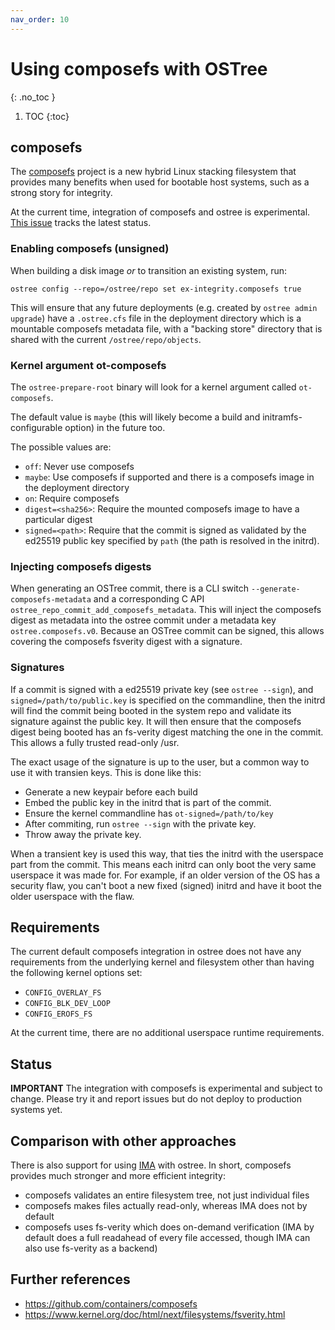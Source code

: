 ```yaml
---
nav_order: 10
---
```


# Using composefs with OSTree
{: .no_toc }

1. TOC
{:toc}

## composefs

The [composefs](https://github.com/containers/composefs) project is a new
hybrid Linux stacking filesystem that provides many benefits when
used for bootable host systems, such as a strong story for integrity.

At the current time, integration of composefs and ostree is experimental.
[This issue](https://github.com/ostreedev/ostree/issues/2867) tracks the latest status.

### Enabling composefs (unsigned)

When building a disk image *or* to transition an existing system, run:

```
ostree config --repo=/ostree/repo set ex-integrity.composefs true
```

This will ensure that any future deployments (e.g. created by `ostree admin upgrade`)
have a `.ostree.cfs` file in the deployment directory which is a mountable
composefs metadata file, with a "backing store" directory that is
shared with the current `/ostree/repo/objects`.

### Kernel argument ot-composefs

The `ostree-prepare-root` binary will look for a kernel argument called `ot-composefs`.

The default value is `maybe` (this will likely become a build and initramfs-configurable option)
in the future too.

The possible values are:

- `off`: Never use composefs
- `maybe`: Use composefs if supported and there is a composefs image in the deployment directory
- `on`: Require composefs
- `digest=<sha256>`: Require the mounted composefs image to have a particular digest
- `signed=<path>`: Require that the commit is signed as validated by the ed25519 public key specified
   by `path` (the path is resolved in the initrd).

### Injecting composefs digests

When generating an OSTree commit, there is a CLI switch `--generate-composefs-metadata`
and a corresponding C API `ostree_repo_commit_add_composefs_metadata`.  This will
inject the composefs digest as metadata into the ostree commit under a metadata
key `ostree.composefs.v0`.  Because an OSTree commit can be signed, this allows
covering the composefs fsverity digest with a signature.

### Signatures

If a commit is signed with a ed25519 private key (see `ostree
--sign`), and `signed=/path/to/public.key` is specified on the
commandline, then the initrd will find the commit being booted in the
system repo and validate its signature against the public key. It will
then ensure that the composefs digest being booted has an fs-verity
digest matching the one in the commit. This allows a fully trusted
read-only /usr.

The exact usage of the signature is up to the user, but a common way
to use it with transien keys. This is done like this:
 * Generate a new keypair before each build
 * Embed the public key in the initrd that is part of the commit.
 * Ensure the kernel commandline has `ot-signed=/path/to/key`
 * After commiting, run `ostree --sign` with the private key.
 * Throw away the private key.

When a transient key is used this way, that ties the initrd with the
userspace part from the commit. This means each initrd can only boot
the very same userspace it was made for. For example, if an older
version of the OS has a security flaw, you can't boot a new fixed
(signed) initrd and have it boot the older userspace with the flaw.

## Requirements

The current default composefs integration in ostree does not have any
requirements from the underlying kernel and filesystem other than
having the following kernel options set:

- `CONFIG_OVERLAY_FS`
- `CONFIG_BLK_DEV_LOOP`
- `CONFIG_EROFS_FS`

At the current time, there are no additional userspace runtime requirements.

## Status

**IMPORTANT** The integration with composefs is experimental and subject to change.  Please
try it and report issues but do not deploy to production systems yet.

## Comparison with other approaches

There is also support for using [IMA](ima.md) with ostree.  In short, composefs
provides much stronger and more efficient integrity:

- composefs validates an entire filesystem tree, not just individual files
- composefs makes files actually read-only, whereas IMA does not by default
- composefs uses fs-verity which does on-demand verification (IMA by default does a full readahead of every file accessed, though IMA can also use fs-verity as a backend)

## Further references

- https://github.com/containers/composefs
- https://www.kernel.org/doc/html/next/filesystems/fsverity.html

<!-- SPDX-License-Identifier: (CC-BY-SA-3.0 OR GFDL-1.3-or-later) -->

